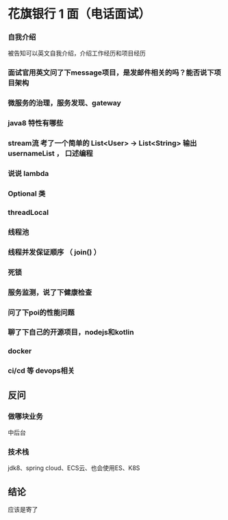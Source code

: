 # 花旗银行 1 面（电话面试）
### 自我介绍
被告知可以英文自我介绍，介绍工作经历和项目经历

### 面试官用英文问了下message项目，是发邮件相关的吗？能否说下项目架构

### 微服务的治理，服务发现、gateway

### java8 特性有哪些

### stream流 考了一个简单的 List\<User\> -> List\<String\> 输出usernameList ， 口述编程

### 说说 lambda 

### Optional 类

### threadLocal

### 线程池

### 线程并发保证顺序 （ join() ）

### 死锁 

### 服务监测，说了下健康检查

### 问了下poi的性能问题 

### 聊了下自己的开源项目，nodejs和kotlin

### docker

### ci/cd 等 devops相关

## 反问

### 做哪块业务
中后台
### 技术栈
jdk8、spring cloud、ECS云、也会使用ES、K8S


## 结论
应该是寄了
